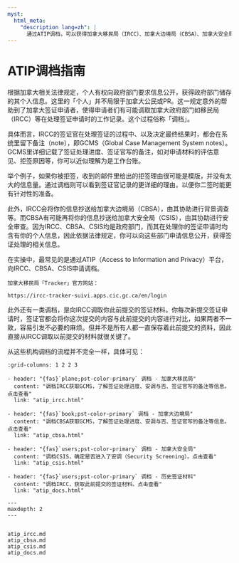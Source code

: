 ```yaml
---
myst:
  html_meta:
    "description lang=zh": |
      通过ATIP调档，可以获得加拿大移民局（IRCC）、加拿大边境局（CBSA）、加拿大安全局（CSIS）在处理签证申请时的相关信息。
---
```


# ATIP调档指南

<div class="dividing-line"></div>

根据加拿大相关法律规定，个人有权向政府部门要求信息公开，获得政府部门储存的其个人信息。这里的「个人」并不局限于加拿大公民或PR。这一规定意外的帮助到了加拿大签证申请者，使得申请者们有可能调取加拿大政府部门如移民局（IRCC）等在处理签证申请时的工作记录。这个过程俗称「调档」。

具体而言，IRCC的签证官在处理签证的过程中、以及决定最终结果时，都会在系统里留下备注（note），即GCMS（Global Case Management System notes）。GCMS里详细记载了签证处理进度、签证官写的备注，如对申请材料的评估意见、拒签原因等，你可以近似理解为是工作台账。

举个例子，如果你被拒签，收到的邮件里给出的拒签理由很可能是模版，并没有太大的信息量。通过调档则可以看到签证官记录的更详细的理由，以便你二签时能更有针对性的准备。

此外，IRCC会将你的信息抄送给加拿大边境局（CBSA），由其协助进行背景调查等。而CBSA有可能再将你的信息抄送给加拿大安全局（CSIS），由其协助进行安全审查。因为IRCC、CBSA、CSIS均是政府部门，而其在处理你的签证申请时均含有你的个人信息，因此依据法律规定，你可以向这些部门申请信息公开，获得签证处理的相关信息。

在实操中，最常见的是通过ATIP（Access to Information and Privacy）平台，向IRCC、CBSA、CSIS申请调档。

```{admonition} 官网
加拿大移民局「Tracker」官方网站：

https://ircc-tracker-suivi.apps.cic.gc.ca/en/login
```

此外还有一类调档，是向IRCC调取你此前提交的签证材料。你每次新提交签证申请时，签证官都会将你这次提交的内容与此前提交的内容进行对比，如果两者不一致，容易引发不必要的麻烦。但并不是所有人都一直保存着此前提交的资料，因此直接从IRCC调取以前提交的材料就很关键了。

从这些机构调档的流程并不完全一样，具体可见：

```{gallery-grid}
:grid-columns: 1 2 2 3

- header: "{fas}`plane;pst-color-primary` 调档 - 加拿大移民局"
  content: "调档IRCC获取GCMS，了解签证处理进度、安调与否、签证官写的备注等信息。点击查看"
  link: "atip_ircc.html"

- header: "{fas}`book;pst-color-primary` 调档 - 加拿大边境局"
  content: "调档CBSA获取GCMS，了解签证处理进度、安调与否、签证官写的备注等信息。点击查看"
  link: "atip_cbsa.html"

- header: "{fas}`users;pst-color-primary` 调档 - 加拿大安全局"
  content: "调档CSIS，确定是否进入了安调（Security Screening）。点击查看"
  link: "atip_csis.html"

- header: "{fas}`users;pst-color-primary` 调档 - 历史签证材料"
  content: "调档IRCC，获取此前提交的签证材料。点击查看"
  link: "atip_docs.html"
```

<div class="dividing-line"></div>


```{toctree}
---
maxdepth: 2
---


atip_ircc.md
atip_cbsa.md
atip_csis.md
atip_docs.md
```

<div class="dividing-line"></div>
